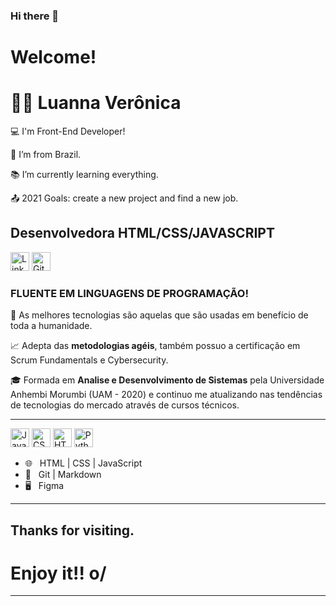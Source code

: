### Hi there 👋

# Welcome!


# 👨‍💻 Luanna Verônica  

:computer: I'm Front-End Developer!

:house_with_garden: I’m from Brazil.

:books: I’m currently learning everything.

:outbox_tray: 2021 Goals: create a new project and find a new job.



## Desenvolvedora HTML/CSS/JAVASCRIPT 

[<img src="https://img.shields.io/badge/LinkedIn-0077B5?style=for-the-badge&logo=linkedin&logoColor=white" alt="Linkedin" height="30"/>](https://www.linkedin.com/in/luanna-ver%C3%B4nica-silva-brand%C3%A3o-65432a153/)
[<img src="https://img.shields.io/badge/GitHub-100000?style=for-the-badge&logo=github&logoColor=white" alt="GitHub" height="30"/>](https://github.com/Luannabrandao)


### FLUENTE EM LINGUAGENS DE PROGRAMAÇÃO!

🎯 As melhores tecnologias são aquelas que são usadas em benefício de toda a humanidade.

📈 Adepta das **metodologias agéis**, também possuo a certificação em Scrum Fundamentals e Cybersecurity.

🎓 Formada em **Analise e Desenvolvimento de Sistemas** pela Universidade Anhembi Morumbi (UAM - 2020) e continuo me atualizando nas tendências de tecnologias do mercado através de cursos técnicos.

***
 <img src="https://upload.wikimedia.org/wikipedia/commons/thumb/9/99/Unofficial_JavaScript_logo_2.svg/480px-Unofficial_JavaScript_logo_2.svg.png" alt= "JavaScript" height="30"/>

<img src="https://seeklogo.com/images/C/css3-logo-8724075274-seeklogo.com.png" alt= "CSS3" height="30"/>
  
<img src="https://logodownload.org/wp-content/uploads/2016/10/html5-logo-1.png" alt="HTML5" height="30"/>

<img src="https://img.shields.io/badge/Python-3776AB?style=for-the-badge&logo=python&logoColor=white " alt= "Python"  height="30"/>

- 🌐 &nbsp; HTML | CSS | JavaScript 
- 🔧 &nbsp; Git | Markdown 
- 🖥 &nbsp; Figma

***

## Thanks for visiting.

# Enjoy it!! o/

----------------------------------------------------------------------------------
